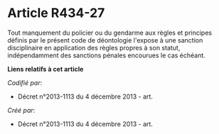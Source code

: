 # Article R434-27

Tout manquement du policier ou du gendarme aux règles et principes définis par le présent code de déontologie l'expose à une
sanction disciplinaire en application des règles propres à son statut, indépendamment des sanctions pénales encourues le cas
échéant.

**Liens relatifs à cet article**

_Codifié par_:

  - Décret n°2013-1113 du 4 décembre 2013 - art.

_Créé par_:

  - Décret n°2013-1113 du 4 décembre 2013 - art.
